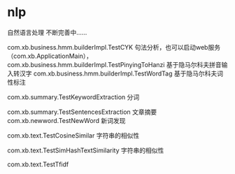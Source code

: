 # nlp
自然语言处理 不断完善中......

com.xb.business.hmm.builderImpl.TestCYK   句法分析，也可以启动web服务（com.xb.ApplicationMain），
com.xb.business.hmm.builderImpl.TestPinyingToHanzi  基于隐马尔科夫拼音输入转汉字
com.xb.business.hmm.builderImpl.TestWordTag   基于隐马尔科夫词性标注

com.xb.summary.TestKeywordExtraction  分词

com.xb.summary.TestSentencesExtraction  文章摘要
com.xb.newword.TestNewWord  新词发现

com.xb.text.TestCosineSimilar   字符串的相似性

com.xb.text.TestSimHashTextSimilarity 字符串的相似性

com.xb.text.TestTfidf
